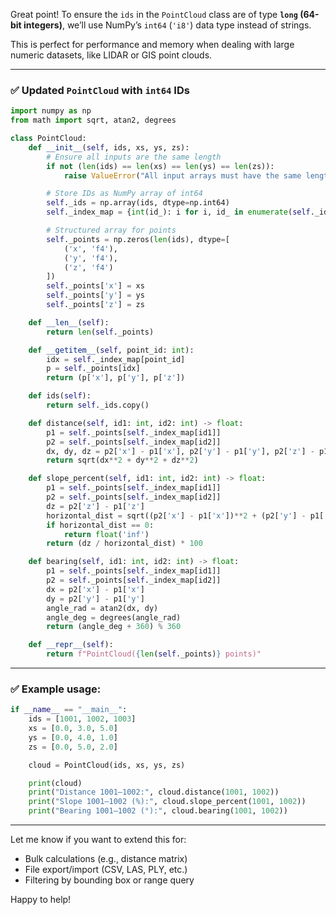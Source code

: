 Great point! To ensure the `ids` in the `PointCloud` class are of type **`long` (64-bit integers)**, we’ll use NumPy’s `int64` (`'i8'`) data type instead of strings.

This is perfect for performance and memory when dealing with large numeric datasets, like LIDAR or GIS point clouds.

---

### ✅ Updated `PointCloud` with `int64` IDs

```python
import numpy as np
from math import sqrt, atan2, degrees

class PointCloud:
    def __init__(self, ids, xs, ys, zs):
        # Ensure all inputs are the same length
        if not (len(ids) == len(xs) == len(ys) == len(zs)):
            raise ValueError("All input arrays must have the same length")

        # Store IDs as NumPy array of int64
        self._ids = np.array(ids, dtype=np.int64)
        self._index_map = {int(id_): i for i, id_ in enumerate(self._ids)}

        # Structured array for points
        self._points = np.zeros(len(ids), dtype=[
            ('x', 'f4'),
            ('y', 'f4'),
            ('z', 'f4')
        ])
        self._points['x'] = xs
        self._points['y'] = ys
        self._points['z'] = zs

    def __len__(self):
        return len(self._points)

    def __getitem__(self, point_id: int):
        idx = self._index_map[point_id]
        p = self._points[idx]
        return (p['x'], p['y'], p['z'])

    def ids(self):
        return self._ids.copy()

    def distance(self, id1: int, id2: int) -> float:
        p1 = self._points[self._index_map[id1]]
        p2 = self._points[self._index_map[id2]]
        dx, dy, dz = p2['x'] - p1['x'], p2['y'] - p1['y'], p2['z'] - p1['z']
        return sqrt(dx**2 + dy**2 + dz**2)

    def slope_percent(self, id1: int, id2: int) -> float:
        p1 = self._points[self._index_map[id1]]
        p2 = self._points[self._index_map[id2]]
        dz = p2['z'] - p1['z']
        horizontal_dist = sqrt((p2['x'] - p1['x'])**2 + (p2['y'] - p1['y'])**2)
        if horizontal_dist == 0:
            return float('inf')
        return (dz / horizontal_dist) * 100

    def bearing(self, id1: int, id2: int) -> float:
        p1 = self._points[self._index_map[id1]]
        p2 = self._points[self._index_map[id2]]
        dx = p2['x'] - p1['x']
        dy = p2['y'] - p1['y']
        angle_rad = atan2(dx, dy)
        angle_deg = degrees(angle_rad)
        return (angle_deg + 360) % 360

    def __repr__(self):
        return f"PointCloud({len(self._points)} points)"
```

---

### ✅ Example usage:

```python
if __name__ == "__main__":
    ids = [1001, 1002, 1003]
    xs = [0.0, 3.0, 5.0]
    ys = [0.0, 4.0, 1.0]
    zs = [0.0, 5.0, 2.0]

    cloud = PointCloud(ids, xs, ys, zs)

    print(cloud)
    print("Distance 1001–1002:", cloud.distance(1001, 1002))
    print("Slope 1001–1002 (%):", cloud.slope_percent(1001, 1002))
    print("Bearing 1001–1002 (°):", cloud.bearing(1001, 1002))
```

---

Let me know if you want to extend this for:
- Bulk calculations (e.g., distance matrix)
- File export/import (CSV, LAS, PLY, etc.)
- Filtering by bounding box or range query

Happy to help!
